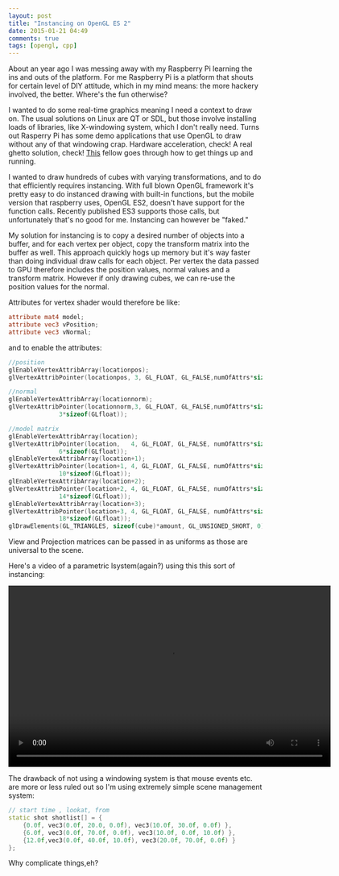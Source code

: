 ```yaml
---
layout: post
title: "Instancing on OpenGL ES 2"
date: 2015-01-21 04:49
comments: true
tags: [opengl, cpp]
---
```

About an year ago I was messing away with my Raspberry Pi learning the ins and outs of the platform. For me Raspberry Pi is a platform that shouts for certain level of DIY attitude, which in my mind means: the more hackery involved, the better. Where's the fun otherwise?

I wanted to do some real-time graphics meaning I need a context to draw on. The usual solutions on Linux are QT or SDL, but those involve installing loads of libraries, like X-windowing system, which I don't really need. Turns out Rasperry Pi has some demo applications that use OpenGL to draw without any of that windowing crap. Hardware acceleration, check! A real ghetto solution, check! [This](https://benosteen.wordpress.com/2012/04/27/using-opengl-es-2-0-on-the-raspberry-pi-without-x-windows/) fellow goes through how to get things up and running.

I wanted to draw hundreds of cubes with varying transformations, and to do that efficiently requires instancing. With full blown OpenGL framework it's pretty easy to do instanced drawing with built-in functions, but the mobile version that raspberry uses, OpenGL ES2, doesn't have support for the function calls. Recently published ES3 supports those calls, but unfortunately that's no good for me. Instancing can however be "faked."

My solution for instancing is to copy a desired number of objects into a buffer, and for each vertex per object, copy the transform matrix into the buffer as well. This approach quickly hogs up memory but it's way faster than doing individual draw calls for each object. Per vertex the data passed to GPU therefore includes the position values, normal values and a transform matrix. However if only drawing cubes, we can re-use the position values for the normal. 

Attributes for vertex shader would therefore be like:

``` glsl
attribute mat4 model;
attribute vec3 vPosition;
attribute vec3 vNormal;
```

and to enable the attributes:
``` cpp
//position                                                                  
glEnableVertexAttribArray(locationpos);                                     
glVertexAttribPointer(locationpos, 3, GL_FLOAT, GL_FALSE,numOfAttrs*sizeof(GLfloat), 0); 

//normal                                     
glEnableVertexAttribArray(locationnorm);      
glVertexAttribPointer(locationnorm,3, GL_FLOAT, GL_FALSE,numOfAttrs*sizeof(GLfloat), 
		      3*sizeof(GLfloat));

//model matrix                                           
glEnableVertexAttribArray(location);                    
glVertexAttribPointer(location,   4, GL_FLOAT, GL_FALSE, numOfAttrs*sizeof(GLfloat), 
		      6*sizeof(GLfloat));
glEnableVertexAttribArray(location+1);                 
glVertexAttribPointer(location+1, 4, GL_FLOAT, GL_FALSE, numOfAttrs*sizeof(GLfloat), 
		      10*sizeof(GLfloat));
glEnableVertexAttribArray(location+2);                
glVertexAttribPointer(location+2, 4, GL_FLOAT, GL_FALSE, numOfAttrs*sizeof(GLfloat), 
		      14*sizeof(GLfloat));
glEnableVertexAttribArray(location+3);               
glVertexAttribPointer(location+3, 4, GL_FLOAT, GL_FALSE, numOfAttrs*sizeof(GLfloat), 
		      18*sizeof(GLfloat));
glDrawElements(GL_TRIANGLES, sizeof(cube)*amount, GL_UNSIGNED_SHORT, 0); 
```

View and Projection matrices can be passed in as uniforms as those are universal to the scene. 

Here's a video of a parametric lsystem(again?) using this this sort of instancing:

<video width="640" height="360" controls>
<source src="/assets/raspberry.webm" type="video/webm">
Your browser does not support the video tag.
</video> 

The drawback of not using a windowing system is that mouse events etc. are more or less ruled out so I'm using extremely simple scene management system:

```cpp
// start time , lookat, from
static shot shotlist[] = {
    {0.0f, vec3(0.0f, 20.0, 0.0f), vec3(10.0f, 30.0f, 0.0f) },
    {6.0f, vec3(0.0f, 70.0f, 0.0f), vec3(10.0f, 0.0f, 10.0f) },
    {12.0f,vec3(0.0f, 40.0f, 10.0f), vec3(20.0f, 70.0f, 0.0f) }
};
```
Why complicate things,eh?

